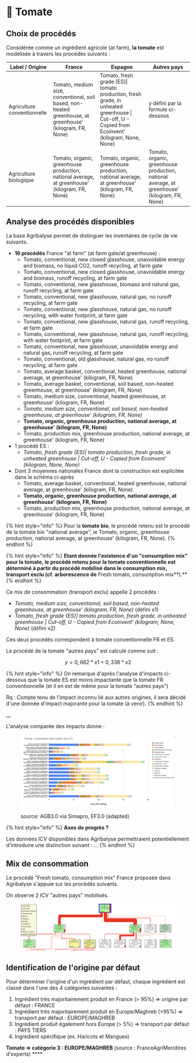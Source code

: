 # 🍅 Tomate

## Choix de procédés

Considérée comme un ingrédient agricole (at farm), **la tomate** est modélisée à travers les procédés suivants :&#x20;

| Label / Origine             | France                                                                                                    | Espagne                                                                                                                                         | Autres pays                                                                                   |
| --------------------------- | --------------------------------------------------------------------------------------------------------- | ----------------------------------------------------------------------------------------------------------------------------------------------- | --------------------------------------------------------------------------------------------- |
| Agriculture conventionnelle | Tomato, medium size, conventional, soil based, non-heated greenhouse, at greenhouse' (kilogram, FR, None) | Tomato, fresh grade {ES}\| tomato production, fresh grade, in unheated greenhouse \| Cut-off, U - Copied from Ecoinvent' (kilogram, None, None) | y défini par la formule ci-dessous                                                            |
| Agriculture biologique      | Tomato, organic, greenhouse production, national average, at greenhouse' (kilogram, FR, None)             | Tomato, organic, greenhouse production, national average, at greenhouse' (kilogram, FR, None)                                                   | Tomato, organic, greenhouse production, national average, at greenhouse' (kilogram, FR, None) |

## Analyse des procédés disponibles

La base Agribalyse permet de distinguer les inventaires de cycle de vie suivants.&#x20;

* **16 procédés** France "at farm" (at farm gate/at greenhouse) :&#x20;
  * Tomato, conventional, new closed glasshouse,  unavoidable energy and biomass, no liquid CO2, runoff recycling, at farm gate
  * Tomato, conventional, new closed glasshouse,  unavoidable energy and biomass, runoff recycling, at farm gate
  * Tomato, conventional, new glasshouse, biomass and natural gas, runoff recycling, at farm gate
  * Tomato, conventional, new glasshouse, natural gas, no runoff recycling, at farm gate
  * Tomato, conventional, new glasshouse, natural gas, no runoff recycling, with water footprint, at farm gate
  * Tomato, conventional, new glasshouse, natural gas, runoff recycling, at farm gate
  * Tomato, conventional, new glasshouse, natural gas, runoff recycling, with water footprint, at farm gate
  * Tomato, conventional, new glasshouse, unavoidable energy and natural gas, runoff recycling, at farm gate
  * Tomato, conventional, old glasshouse, natural gas, no runoff recycling, at farm gate
  * Tomato, average basket, conventional, heated greenhouse, national average, at greenhouse' (kilogram, FR, None)
  * Tomato, average basket, conventional, soil based, non-heated greenhouse, at greenhouse' (kilogram, FR, None)
  * Tomato, medium size, conventional, heated greenhouse, at greenhouse' (kilogram, FR, None)
  * _Tomato, medium size, conventional, soil based, non-heated greenhouse, at greenhouse' (kilogram, FR, None)_
  * **Tomato, organic, greenhouse production, national average, at greenhouse' (kilogram, FR, None)**
  * Tomato, production mix, greenhouse production, national average, at greenhouse' (kilogram, FR, None)
* 1 procédé ES :
  * _Tomato, fresh grade {ES}| tomato production, fresh grade, in unheated greenhouse | Cut-off, U - Copied from Ecoinvent' (kilogram, None, None)_
* Dont 3 moyennes nationales France dont la construction est explicitée dans le schéma ci-après
  * Tomato, average basket, conventional, heated greenhouse, national average, at greenhouse' (kilogram, FR, None)
  * **Tomato, organic, greenhouse production, national average, at greenhouse' (kilogram, FR, None)**
  * Tomato, production mix, greenhouse production, national average, at greenhouse' (kilogram, FR, None)

{% hint style="info" %}
Pour la **tomate bio**, le procédé retenu est le procédé de la tomate bio "national average", ie Tomato, organic, greenhouse production, national average, at greenhouse' (kilogram, FR, None).
{% endhint %}

{% hint style="info" %}
**Etant donnée l'existence d'un "consumption mix" pour la tomate, le procédé retenu pour la tomate conventionnelle est déterminé à partir du procédé mobilisé dans le consumption mix, transport exclu (cf. arborescence de** Fresh tomato, consumption mix**).**
{% endhint %}

Ce mix de consommation (transport exclu) appelle 2 procédés :

* _Tomato, medium size, conventional, soil based, non-heated greenhouse, at greenhouse' (kilogram, FR, None)_ (défini x1)
* _Tomato, fresh grade {ES}| tomato production, fresh grade, in unheated greenhouse | Cut-off, U - Copied from Ecoinvent' (kilogram, None, None)_ (défini x2)

Ces deux procédés correspondent à tomate conventionnelle FR et ES.

Le procédé de la tomate "autres pays" est calculé comme suit :

$$
y = 0,662*x1 + 0,338*x2
$$

{% hint style="info" %}
On remarque d'après l'analyse d'impacts ci-dessous que la tomate ES est moins impactante que la tomate FR conventionnelle (et il en est de même pour la tomate "autres pays")

Rq : Compte tenu de l'impact inconnu lié aux autres origines, il sera décidé d'une donnée d'impact majorante pour la tomate (à venir).
{% endhint %}

__

L'analyse comparée des impacts donne :&#x20;

<figure><img src="../../.gitbook/assets/image (2) (4).png" alt=""><figcaption><p>source: AGB3.0 via Simapro, EF3.0 (adapted)</p></figcaption></figure>

{% hint style="info" %}
**Axes de progrès ?**

Les données ICV disponibles dans Agribalyse permettraient potentiellement d'introduire une distinction suivant : ...
{% endhint %}

## Mix de consommation

Le procédé "Fresh tomato, consumption mix" France proposée dans Agribalyse s'appuie sur les procédés suivants.

On observe 2 ICV "autres pays" mobilisés.

<figure><img src="../../.gitbook/assets/tomato.png" alt=""><figcaption></figcaption></figure>

## Identification de l'origine par défaut

Pour déterminer l'origine d'un ingrédient par défaut, chaque ingrédient est classé dans l'une des 4 catégories suivantes :&#x20;

1. Ingrédient très majoritairement produit en France (> 95%) => origine par défaut : FRANCE
2. Ingrédient très majoritairement produit en Europe/Maghreb (>95%) => transport par défaut : EUROPE/MAGHREB&#x20;
3. Ingrédient produit également hors Europe (> 5%) => transport par défaut : PAYS TIERS
4. Ingrédient spécifique (ex. Haricots et Mangues)&#x20;

**Tomate => catégorie 3 : EUROPE/MAGHREB** (source : FranceAgriMer/dires d'experts) ****&#x20;
